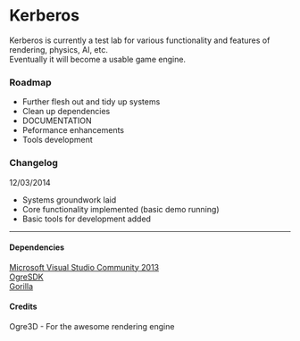 # Kerberos
Kerberos is currently a test lab for various functionality and features of rendering, physics, AI, etc.  
Eventually it will become a usable game engine.


### Roadmap  
* Further flesh out and tidy up systems
* Clean up dependencies
* DOCUMENTATION
* Peformance enhancements
* Tools development


### Changelog  
12/03/2014
* Systems groundwork laid
* Core functionality implemented (basic demo running)
* Basic tools for development added

---

#### Dependencies
[Microsoft Visual Studio Community 2013](http://goo.gl/fzBAPF)  
[OgreSDK](http://goo.gl/LS4IG2)  
[Gorilla](http://github.com/betajaen/gorilla)


#### Credits
Ogre3D \- For the awesome rendering engine
